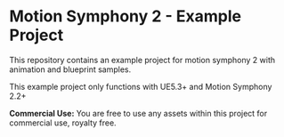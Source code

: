 # Motion Symphony 2 - Example Project

This repository contains an example project for motion symphony 2 with animation and blueprint samples.

This example project only functions with UE5.3+ and Motion Symphony 2.2+ 

**Commercial Use:** You are free to use any assets within this project for commercial use, royalty free.
